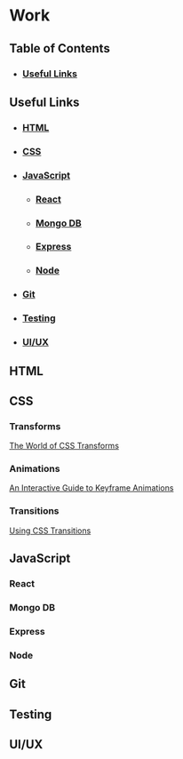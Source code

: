 # Work

## Table of Contents

- ### [Useful Links](#useful-links-1)

## Useful Links

- ### [HTML](#html-1)
- ### [CSS](#css-1)
- ### [JavaScript](#javascript-1)
  - ### [React](#react-1)
  - ### [Mongo DB](#mongo-db-1)
  - ### [Express](#express-1)
  - ### [Node](#node-1)
- ### [Git](#git-1)
- ### [Testing](#testing-1)
- ### [UI/UX](#uiux-1)

## HTML

## CSS

### Transforms

[The World of CSS Transforms](https://www.joshwcomeau.com/css/transforms/)

### Animations

[An Interactive Guide to Keyframe Animations](https://www.joshwcomeau.com/animation/keyframe-animations/)

### Transitions

[Using CSS Transitions](https://developer.mozilla.org/en-US/docs/Web/CSS/CSS_transitions/Using_CSS_transitions)

## JavaScript

### React

### Mongo DB

### Express

### Node

## Git

## Testing

## UI/UX
